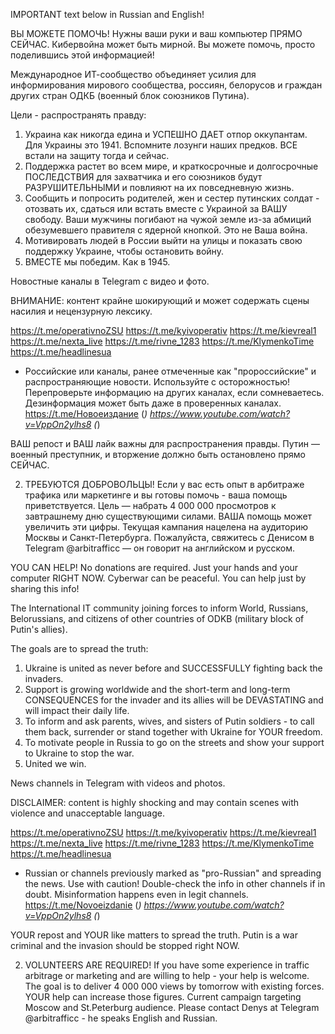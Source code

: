IMPORTANT text below in Russian and English! 

ВЫ МОЖЕТЕ ПОМОЧЬ! Нужны ваши руки и ваш компьютер ПРЯМО СЕЙЧАС. Кибервойна может быть мирной. Вы можете помочь, просто поделившись этой информацией!

Международное ИТ-сообщество объединяет усилия для информирования мирового сообщества, россиян, белорусов и граждан других стран ОДКБ (военный блок союзников Путина).

Цели - распространять правду:
1) Украина как никогда едина и УСПЕШНО ДАЕТ отпор оккупантам. Для Украины это 1941. Вспомните лозунги наших предков. ВСЕ встали на защиту тогда и сейчас.   
2) Поддержка растет во всем мире, и краткосрочные и долгосрочные ПОСЛЕДСТВИЯ для захватчика и его союзников будут РАЗРУШИТЕЛЬНЫМИ и повлияют на их повседневную жизнь.
3) Сообщить и попросить родителей, жен и сестер путинских солдат - отозвать их, сдаться или встать вместе с Украиной за ВАШУ свободу. Ваши мужчины погибают на чужой земле из-за абмиций обезумевшего правителя с ядерной кнопкой. Это не Ваша война.
4) Мотивировать людей в России выйти на улицы и показать свою поддержку Украине, чтобы остановить войну.
5) ВМЕСТЕ мы победим. Как в 1945.  

Новостные каналы в Telegram с видео и фото.

ВНИМАНИЕ: контент крайне шокирующий и может содержать сцены насилия и нецензурную лексику.

https://t.me/operativnoZSU
https://t.me/kyivoperativ
https://t.me/kievreal1
https://t.me/nexta_live
https://t.me/rivne_1283
https://t.me/KlymenkoTime
https://t.me/headlinesua

* Российские или каналы, ранее отмеченные как "пророссийские" и распространяющие новости. Используйте с осторожностью! Перепроверьте информацию на других каналах, если сомневаетесь. Дезинформация может быть даже в проверенных каналах. 
https://t.me/Новоеиздание (*)
https://www.youtube.com/watch?v=VppOn2ylhs8 (*)

ВАШ репост и ВАШ лайк важны для распространения правды. Путин — военный преступник, и вторжение должно быть остановлено прямо СЕЙЧАС.


2. ТРЕБУЮТСЯ ДОБРОВОЛЬЦЫ! Если у вас есть опыт в арбитраже трафика или маркетинге и вы готовы помочь - ваша помощь приветствуется. Цель — набрать 4 000 000 просмотров к завтрашнему дню существующими силами. ВАША помощь может увеличить эти цифры. Текущая кампания нацелена на аудиторию Москвы и Санкт-Петербурга. Пожалуйста, свяжитесь с Денисом в Telegram @arbitrafficc — он говорит на английском и русском.


YOU CAN HELP! No donations are required. Just your hands and your computer RIGHT NOW. Cyberwar can be peaceful. You can help just by sharing this info! 

The International IT community joining forces to inform World,  Russians, Belorussians, and citizens of other countries of ODKB (military block of Putin's allies). 

The goals are to spread the truth:
1) Ukraine is united as never before and SUCCESSFULLY fighting back the invaders.
2) Support is growing worldwide and the short-term and long-term CONSEQUENCES for the invader and its allies will be DEVASTATING and will impact their daily life.
3) To inform and ask parents, wives, and sisters of Putin soldiers - to call them back, surrender or stand together with Ukraine for YOUR freedom.
4) To motivate people in Russia to go on the streets and show your support to Ukraine to stop the war.
5) United we win.

News channels in Telegram with videos and photos. 

DISCLAIMER: content is highly shocking and may contain scenes with violence and unacceptable language.

https://t.me/operativnoZSU
https://t.me/kyivoperativ
https://t.me/kievreal1
https://t.me/nexta_live
https://t.me/rivne_1283
https://t.me/KlymenkoTime
https://t.me/headlinesua

* Russian or channels previously marked as "pro-Russian" and spreading the news. Use with caution! Double-check the info in other channels if in doubt. Misinformation happens even in legit channels.
https://t.me/Novoeizdanie (*)
https://www.youtube.com/watch?v=VppOn2ylhs8 (*)

YOUR repost and YOUR like matters to spread the truth. Putin is a war criminal and the invasion should be stopped right NOW.

2. VOLUNTEERS ARE REQUIRED! If you have some experience in traffic arbitrage or marketing and are willing to help - your help is welcome. The goal is to deliver 4 000 000 views by tomorrow with existing forces. YOUR help can increase those figures. Current campaign targeting Moscow and St.Peterburg audience. Please contact Denys at Telegram @arbitrafficc - he speaks English and Russian.

